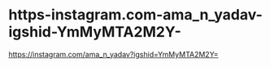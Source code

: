 # https-instagram.com-ama_n_yadav-igshid-YmMyMTA2M2Y-
https://instagram.com/ama_n_yadav?igshid=YmMyMTA2M2Y=
